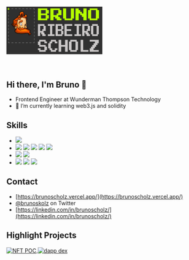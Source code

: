 <div align="left">
  <br/>
  <img src="https://github.com/brunoscholz/brunoscholz/blob/master/screenshot.png" width="250px"/>
</div>
<br/>
<br/>

## Hi there, I'm Bruno 👋

- Frontend Engineer at Wunderman Thompson Technology
- 🌱 I’m currently learning web3.js and solidity

## Skills
- ![](https://img.shields.io/badge/OS-Linux-informational?style=flat&logo=linux&logoColor=white&color=6aa6f8)
- ![](https://img.shields.io/badge/Code-TypeScript-informational?style=flat&logo=typescript&logoColor=white&color=6aa6f8)
![](https://img.shields.io/badge/Code-JavaScript-informational?style=flat&logo=javascript&logoColor=white&color=6aa6f8)
![](https://img.shields.io/badge/Code-Solidity-informational?style=flat&logo=ethereum&logoColor=white&color=6aa6f8)
![](https://img.shields.io/badge/Code-PHP-informational?style=flat&logo=php&logoColor=white&color=6aa6f8)
![](https://img.shields.io/badge/Code-Python-informational?style=flat&logo=python&logoColor=white&color=6aa6f8)
- ![](https://img.shields.io/badge/Code-React-informational?style=flat&logo=react&logoColor=white&color=6aa6f8)
![](https://img.shields.io/badge/Code-Angular-informational?style=flat&logo=angular&logoColor=white&color=6aa6f8)
- ![](https://img.shields.io/badge/CMS-Drupal-informational?style=flat&logo=drupal&logoColor=white&color=6aa6f8)
![](https://img.shields.io/badge/Tools-MySQL-informational?style=flat&logo=mysql&logoColor=white&color=6aa6f8)
![](https://img.shields.io/badge/Tools-Docker-informational?style=flat&logo=docker&logoColor=white&color=6aa6f8)

## Contact
- [https://brunoscholz.vercel.app/](https://brunoscholz.vercel.app/)
- [@brunoskolz](https://twitter.com/brunoskolz) on Twitter
- [https://linkedin.com/in/brunoscholz/](https://linkedin.com/in/brunoscholz/)

## Highlight Projects

<a href="https://github.com/brunoscholz/nft-poc">
  <img align="center" src="https://github-readme-stats.vercel.app/api/pin/?username=brunoscholz&repo=nft-poc&show_icons=true&line_height=27&title_color=6aa6f8&text_color=8a919a&icon_color=6aa6f8&bg_color=22272e" alt="NFT POC" />
</a>

<a href="https://github.com/brunoscholz/dapp-ethereum-dex">
  <img align="center" src="https://github-readme-stats.vercel.app/api/pin/?username=brunoscholz&repo=dapp-ethereum-dex&show_icons=true&line_height=27&title_color=6aa6f8&text_color=8a919a&icon_color=6aa6f8&bg_color=22272e" alt="dapp dex" />
</a>

<!-- [![Bruno's github stats](https://github-readme-stats.vercel.app/api?username=brunoscholz&show_icons=true&title_color=fff&icon_color=79ff97&text_color=9f9f9f&bg_color=151515&count_private=true)](https://github.com/brunoscholz) -->
